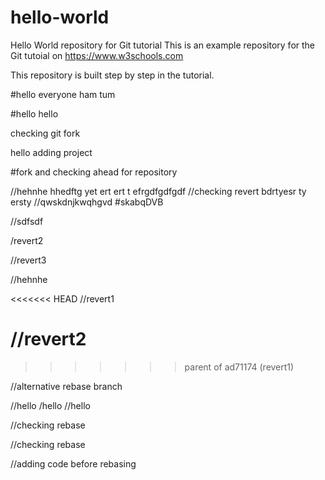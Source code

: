 # hello-world
Hello World repository for Git tutorial
This is an example repository for the Git tutoial on https://www.w3schools.com

This repository is built step by step in the tutorial.

#hello everyone ham tum

#hello hello


checking git fork


hello adding project

#fork and checking ahead for repository


//hehnhe
hhedftg yet ert ert t efrgdfgdfgdf
//checking revert
bdrtyesr ty ersty
//qwskdnjkwqhgvd
#skabqDVB

//sdfsdf

/revert2

//revert3


//hehnhe

<<<<<<< HEAD
//revert1

//revert2
=======
>>>>>>> parent of ad71174 (revert1)


//alternative rebase branch


//hello
/hello
//hello



//checking rebase


//checking rebase

//adding code before rebasing